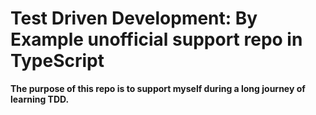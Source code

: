 # Test Driven Development: By Example unofficial support repo in TypeScript

**The purpose of this repo is to support myself during a long journey of learning TDD.**